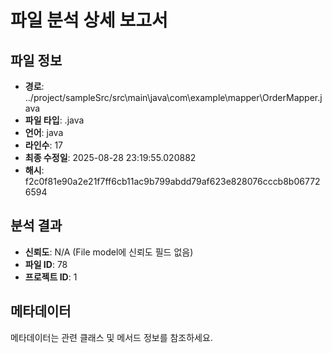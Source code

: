 # 파일 분석 상세 보고서

## 파일 정보
- **경로**: ../project/sampleSrc/src\main\java\com\example\mapper\OrderMapper.java
- **파일 타입**: .java
- **언어**: java
- **라인수**: 17
- **최종 수정일**: 2025-08-28 23:19:55.020882
- **해시**: f2c0f81e90a2e21f7ff6cb11ac9b799abdd79af623e828076cccb8b067726594

## 분석 결과
- **신뢰도**: N/A (File model에 신뢰도 필드 없음)
- **파일 ID**: 78
- **프로젝트 ID**: 1

## 메타데이터
메타데이터는 관련 클래스 및 메서드 정보를 참조하세요.
